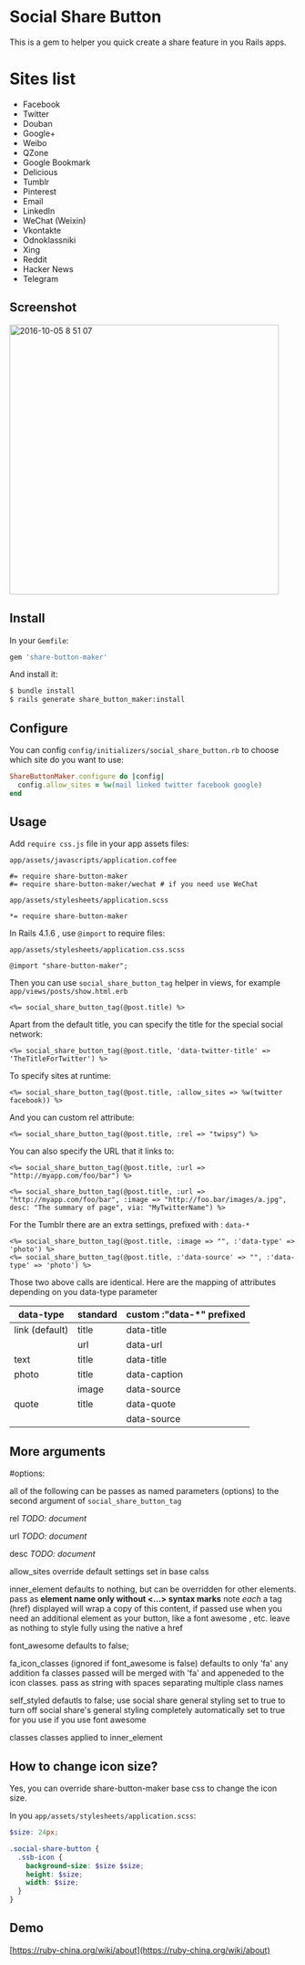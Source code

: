 # Social Share Button

This is a gem to helper you quick create a share feature in you Rails apps.


# Sites list

* Facebook
* Twitter
* Douban
* Google+
* Weibo
* QZone
* Google Bookmark
* Delicious
* Tumblr
* Pinterest
* Email
* LinkedIn
* WeChat (Weixin)
* Vkontakte
* Odnoklassniki
* Xing
* Reddit
* Hacker News
* Telegram

## Screenshot

<img width="473" alt="2016-10-05 8 51 07" src="https://cloud.githubusercontent.com/assets/5518/19097657/ea7c0a20-8ad8-11e6-953f-83354d9a6384.png">

## Install

In your `Gemfile`:

```ruby
gem 'share-button-maker'
```


And install it:

```bash
$ bundle install
$ rails generate share_button_maker:install
```

## Configure

You can config `config/initializers/social_share_button.rb` to choose which site do you want to use:

```ruby
ShareButtonMaker.configure do |config|
  config.allow_sites = %w(mail linked twitter facebook google)
end
```

## Usage

Add `require css.js` file in your app assets files:

`app/assets/javascripts/application.coffee`

```
#= require share-button-maker
#= require share-button-maker/wechat # if you need use WeChat
```

`app/assets/stylesheets/application.scss`

```
*= require share-button-maker
```

In Rails 4.1.6 , use `@import` to require files:

`app/assets/stylesheets/application.css.scss`

```
@import "share-button-maker";
```

Then you can use `social_share_button_tag` helper in views, for example `app/views/posts/show.html.erb`

```erb
<%= social_share_button_tag(@post.title) %>
```

Apart from the default title, you can specify the title for the special social network:

```erb
<%= social_share_button_tag(@post.title, 'data-twitter-title' => 'TheTitleForTwitter') %>
```

To specify sites at runtime:

```erb
<%= social_share_button_tag(@post.title, :allow_sites => %w(twitter facebook)) %>
```

And you can custom rel attribute:

```erb
<%= social_share_button_tag(@post.title, :rel => "twipsy") %>
```

You can also specify the URL that it links to:

```erb
<%= social_share_button_tag(@post.title, :url => "http://myapp.com/foo/bar") %>
```

```erb
<%= social_share_button_tag(@post.title, :url => "http://myapp.com/foo/bar", :image => "http://foo.bar/images/a.jpg", desc: "The summary of page", via: "MyTwitterName") %>
```

For the Tumblr there are an extra settings, prefixed with : `data-*`

```erb
<%= social_share_button_tag(@post.title, :image => "", :'data-type' => 'photo') %>
<%= social_share_button_tag(@post.title, :'data-source' => "", :'data-type' => 'photo') %>
```

Those two above calls are identical.
Here are the mapping of attributes depending on you data-type parameter

| data-type         | standard  | custom :"data-*" prefixed  |
| ----------------- | --------- | -------------------------- |
| link (default)    | title     | data-title                 |
|                   | url       | data-url                   |
| text              | title     | data-title                 |
| photo             | title     | data-caption               |
|                   | image     | data-source                |
| quote             | title     | data-quote                 |
|                   |           | data-source                |

## More arguments
#options:

all of the following can be passes as named parameters (options) to the second argument of `social_share_button_tag`

rel
  *TODO: document*

url
  *TODO: document*

desc
  *TODO: document*


allow_sites
  override default settings set in base calss

inner_element 
  defaults to nothing, but can be overridden for other elements. 
  pass as **element name only without <...> syntax marks**
  note *each* a tag (href) displayed will wrap a copy of this content, if passed
  use when you need an additional element as your button, like a font awesome
  <i class='fa-icon'></i>, etc. 
  leave as nothing to style fully using the native a href
  
font_awesome
  defaults to false; 
  
fa_icon_classes (ignored if font_awesome is false)
  defaults to only 'fa' any addition fa classes passed will be merged with 'fa' and appeneded
  to the icon classes. pass as string with spaces separating multiple class names
 
self_styled
  defautls to false; use social share general styling
  set to true to turn off social share's general styling completely 
  automatically set to true for you use if you use font awesome

classes 
  classes applied to inner_element 


## How to change icon size?

Yes, you can override share-button-maker base css to change the icon size.

In you `app/assets/stylesheets/application.scss`:

```scss
$size: 24px;

.social-share-button {
  .ssb-icon {
    background-size: $size $size;
    height: $size;
    width: $size;
  }
}
```

## Demo

[https://ruby-china.org/wiki/about](https://ruby-china.org/wiki/about)
